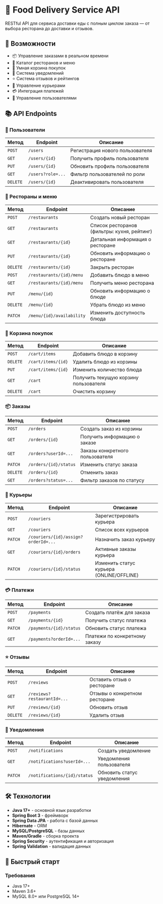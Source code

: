 # 🍕 Food Delivery Service API

RESTful API для сервиса доставки еды с полным циклом заказа — от выбора ресторана до доставки и отзывов.

## 🚀 Возможности

- 📦 Управление заказами в реальном времени
- 🏪 Каталог ресторанов и меню
- 🛒 Умная корзина покупок
- 💌 Система уведомлений
- ⭐ Система отзывов и рейтингов
- 🚗 Управление курьерами
- 💳 Интеграция платежей
- 👤 Управление пользователями

## 📚 API Endpoints

### 👥 Пользователи

| Метод | Endpoint | Описание |
|-------|----------|----------|
| `POST` | `/users` | Регистрация нового пользователя |
| `GET` | `/users/{id}` | Получить профиль пользователя |
| `PUT` | `/users/{id}` | Обновить профиль пользователя |
| `GET` | `/users?role=...` | Фильтр пользователей по роли |
| `DELETE` | `/users/{id}` | Деактивировать пользователя |

### 🏪 Рестораны и меню

| Метод | Endpoint | Описание |
|-------|----------|----------|
| `POST` | `/restaurants` | Создать новый ресторан |
| `GET` | `/restaurants` | Список ресторанов (фильтры: кухня, рейтинг) |
| `GET` | `/restaurants/{id}` | Детальная информация о ресторане |
| `PUT` | `/restaurants/{id}` | Обновить информацию о ресторане |
| `DELETE` | `/restaurants/{id}` | Закрыть ресторан |
| `POST` | `/restaurants/{id}/menu` | Добавить блюдо в меню |
| `GET` | `/restaurants/{id}/menu` | Получить меню ресторана |
| `PUT` | `/menu/{id}` | Обновить информацию о блюде |
| `DELETE` | `/menu/{id}` | Убрать блюдо из меню |
| `PATCH` | `/menu/{id}/availability` | Изменить доступность блюда |

### 🛒 Корзина покупок

| Метод | Endpoint | Описание |
|-------|----------|----------|
| `POST` | `/cart/items` | Добавить блюдо в корзину |
| `DELETE` | `/cart/items/{id}` | Удалить блюдо из корзины |
| `PUT` | `/cart/items/{id}` | Изменить количество блюда |
| `GET` | `/cart` | Получить текущую корзину пользователя |
| `DELETE` | `/cart` | Очистить корзину |

### 📦 Заказы

| Метод | Endpoint | Описание |
|-------|----------|----------|
| `POST` | `/orders` | Создать заказ из корзины |
| `GET` | `/orders/{id}` | Получить информацию о заказе |
| `GET` | `/orders?userId=...` | Заказы конкретного пользователя |
| `PATCH` | `/orders/{id}/status` | Изменить статус заказа |
| `DELETE` | `/orders/{id}` | Отменить заказ |
| `GET` | `/orders?status=...` | Фильтр заказов по статусу |

### 🚗 Курьеры

| Метод | Endpoint | Описание |
|-------|----------|----------|
| `POST` | `/couriers` | Зарегистрировать курьера |
| `GET` | `/couriers` | Список всех курьеров |
| `PATCH` | `/couriers/{id}/assign?orderId=...` | Назначить заказ курьеру |
| `GET` | `/couriers/{id}/orders` | Активные заказы курьера |
| `PATCH` | `/couriers/{id}/status` | Изменить статус курьера (ONLINE/OFFLINE) |

### 💳 Платежи

| Метод | Endpoint | Описание |
|-------|----------|----------|
| `POST` | `/payments` | Создать платёж для заказа |
| `GET` | `/payments/{id}` | Получить статус платежа |
| `PATCH` | `/payments/{id}/status` | Обновить статус платежа |
| `GET` | `/payments?orderId=...` | Платежи по конкретному заказу |

### ⭐ Отзывы

| Метод | Endpoint | Описание |
|-------|----------|----------|
| `POST` | `/reviews` | Оставить отзыв о ресторане |
| `GET` | `/reviews?restaurantId=...` | Отзывы о конкретном ресторане |
| `PUT` | `/reviews/{id}` | Обновить отзыв |
| `DELETE` | `/reviews/{id}` | Удалить отзыв |

### 💌 Уведомления

| Метод | Endpoint | Описание |
|-------|----------|----------|
| `POST` | `/notifications` | Создать уведомление |
| `GET` | `/notifications?userId=...` | Уведомления пользователя |
| `PATCH` | `/notifications/{id}/status` | Обновить статус уведомления |

## 🛠 Технологии

- **Java 17+** - основной язык разработки
- **Spring Boot 3** - фреймворк
- **Spring Data JPA** - работа с базой данных
- **Hibernate** - ORM
- **MySQL/PostgreSQL** - базы данных
- **Maven/Gradle** - сборка проекта
- **Spring Security** - аутентификация и авторизация
- **Spring Validation** - валидация данных

## 🚀 Быстрый старт

### Требования
- Java 17+
- Maven 3.6+
- MySQL 8.0+ или PostgreSQL 14+
